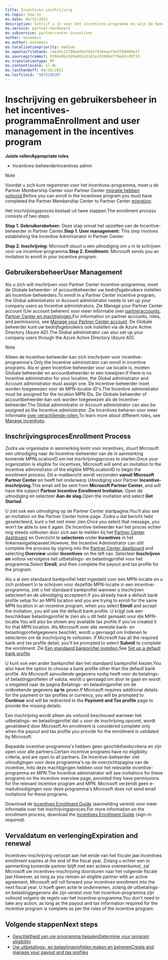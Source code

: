 ```yaml
---
title: Incentives-inschrijving
ms.topic: how-to
ms.date: 04/15/2021
description: Schrijf u in voor het incentives-programma en wijs de benodigde rollen toe voor gebruikersbeheer. In dit artikel wordt het inschrijvingsproces beschreven.
ms.service: partner-dashboard
ms.subservice: partnercenter-incentives
author: mseamons
ms.author: mseamons
ms.localizationpriority: medium
ms.openlocfilehash: c4e24c22790edddef02e7936eaef9ed788489a37
ms.sourcegitcommit: 9f6be9bc8d9a065422d1ec8388bd770eb6cd9f33
ms.translationtype: MT
ms.contentlocale: nl-NL
ms.lasthandoff: 04/16/2021
ms.locfileid: "107528539"
---
```

# <a name="enrollment-and-user-management-in-the-incentives-program"></a><span data-ttu-id="79767-104">Inschrijving en gebruikersbeheer in het incentives-programma</span><span class="sxs-lookup"><span data-stu-id="79767-104">Enrollment and user management in the incentives program</span></span>

<span data-ttu-id="79767-105">**Juiste rollen**</span><span class="sxs-lookup"><span data-stu-id="79767-105">**Appropriate roles**</span></span>

- <span data-ttu-id="79767-106">Incentives-beheerder</span><span class="sxs-lookup"><span data-stu-id="79767-106">Incentives admin</span></span>

>[!NOTE]
><span data-ttu-id="79767-107">Voordat u zich kunt registreren voor het incentives-programma, moet u de Partner Membership Center voor Partner Center [migratie hebben voltooid.](prepare-pmc-pc-migration.md)</span><span class="sxs-lookup"><span data-stu-id="79767-107">Before you can enroll in the incentives program you must have completed the Partner Membership Center to Partner Center [migration](prepare-pmc-pc-migration.md).</span></span>

<span data-ttu-id="79767-108">Het inschrijvingsproces bestaat uit twee stappen.</span><span class="sxs-lookup"><span data-stu-id="79767-108">The enrollment process consists of two steps.</span></span>

<span data-ttu-id="79767-109">**Stap 1. Gebruikersbeheer:** Deze stap omvat het opzetten van de Incentive-beheerder in Partner Center.</span><span class="sxs-lookup"><span data-stu-id="79767-109">**Step 1. User management:** This step involves establishing the Incentive Administrator in Partner Center.</span></span>

<span data-ttu-id="79767-110">**Stap 2. Inschrijving:** Microsoft stuurt u een uitnodiging om u in te schrijven voor uw incentive-programma.</span><span class="sxs-lookup"><span data-stu-id="79767-110">**Step 2. Enrollment:** Microsoft sends you an invitation to enroll in your incentive program.</span></span>

## <a name="user-management"></a><span data-ttu-id="79767-111">Gebruikersbeheer</span><span class="sxs-lookup"><span data-stu-id="79767-111">User Management</span></span>

<span data-ttu-id="79767-112">Als u zich wilt inschrijven voor Partner Center incentive-programma, moet de Globale beheerder- of accountbeheerder uw bedrijfsgebruikers instellen als Incentive-beheerders.</span><span class="sxs-lookup"><span data-stu-id="79767-112">To enroll in a Partner Center incentive program, the Global administrator or Account administrator needs to set up your company users as Incentive administrators.</span></span> <span data-ttu-id="79767-113">Zie Manage your Partner Center account (Uw account beheren) voor meer informatie over [partneraccounts, Partner Center en machtigingen.](partner-center-account-setup.md)</span><span class="sxs-lookup"><span data-stu-id="79767-113">For information on partner accounts, roles, and permissions, see [Manage your Partner Center account](partner-center-account-setup.md).</span></span> <span data-ttu-id="79767-114">De Globale beheerder kunt uw bedrijfsgebruikers ook instellen via de Azure Active Directory (Azure AD).</span><span class="sxs-lookup"><span data-stu-id="79767-114">The Global administrator can also set up your company users through the Azure Active Directory (Azure AD).</span></span>

>[!NOTE]
><span data-ttu-id="79767-115">Alleen de Incentive-beheerder kan zich inschrijven voor incentive-programma's.</span><span class="sxs-lookup"><span data-stu-id="79767-115">Only the Incentive administrator can enroll in incentive programs.</span></span> <span data-ttu-id="79767-116">Als er geen Incentive-beheerder voor uw locatie is, moeten Globale beheerder en accountbeheerder er een toewijzen.</span><span class="sxs-lookup"><span data-stu-id="79767-116">If there is no Incentive administrator for your location, the Global administrator and Account administrator must assign one.</span></span> <span data-ttu-id="79767-117">De Incentive-beheerder moet worden toegewezen voor de MPN-locatie-ID's.</span><span class="sxs-lookup"><span data-stu-id="79767-117">The Incentive administrator must be assigned for the location MPN IDs.</span></span> <span data-ttu-id="79767-118">De Globale beheerder of accountbeheerder kan ook worden toegewezen als de Incentive-beheerder.</span><span class="sxs-lookup"><span data-stu-id="79767-118">The Global administrator or Account administrator can also be assigned as the Incentive administrator.</span></span> <span data-ttu-id="79767-119">Zie Incentives beheren voor meer informatie [over verschillende rollen.](permissions-overview.md#manage-incentives)</span><span class="sxs-lookup"><span data-stu-id="79767-119">To learn more about different roles, see [Manage incentives](permissions-overview.md#manage-incentives).</span></span>

## <a name="enrollment-process"></a><span data-ttu-id="79767-120">Inschrijvingsproces</span><span class="sxs-lookup"><span data-stu-id="79767-120">Enrollment Process</span></span>

<span data-ttu-id="79767-121">Zodra uw organisatie in aanmerking komt voor incentives, stuurt Microsoft een uitnodiging naar de Incentive-beheerder van de in aanmerking komende MPNLocationID om het inschrijvingsproces te starten.</span><span class="sxs-lookup"><span data-stu-id="79767-121">Once your organization is eligible for incentives, Microsoft will send an invitation to the Incentive administrator of the eligible MPNLocationID to begin the enrollment process.</span></span> <span data-ttu-id="79767-122">Dit e-mailbericht wordt verzonden **vanuit Microsoft Partner Center** en heeft het onderwerp Uitnodiging voor Partner **Incentive-inschrijving.**</span><span class="sxs-lookup"><span data-stu-id="79767-122">This email will be sent from **Microsoft Partner Center**, and will have the subject **Partner Incentive Enrollment Invitation**.</span></span> <span data-ttu-id="79767-123">Open de uitnodiging en selecteer **Aan de slag.**</span><span class="sxs-lookup"><span data-stu-id="79767-123">Open the invitation and select **Get Started**.</span></span>

<span data-ttu-id="79767-124">U ziet ook een uitnodiging op de Partner Center startpagina.</span><span class="sxs-lookup"><span data-stu-id="79767-124">You’ll also see an invitation on the Partner Center home page.</span></span> <span data-ttu-id="79767-125">Zodra u dat bericht hebt geselecteerd, kunt u het niet meer zien.</span><span class="sxs-lookup"><span data-stu-id="79767-125">Once you select that message, you won’t be able to see it again.</span></span> <span data-ttu-id="79767-126">De Incentive-beheerder kan het proces echter nog steeds voltooien door zich aan te melden bij het [Partner Center dashboard](https://partner.microsoft.com/dashboard/) en Overzicht te **selecteren** onder **Incentives** in het linkernavigatiepaneel.</span><span class="sxs-lookup"><span data-stu-id="79767-126">However, the Incentive Administrator can still complete the process by signing into the [Partner Center dashboard](https://partner.microsoft.com/dashboard/) and selecting **Overview** under **Incentives** on the left nav.</span></span> <span data-ttu-id="79767-127">Selecteer **Inschrijven en** voltooi vervolgens het uitbetalings- en belastingprofiel voor het programma.</span><span class="sxs-lookup"><span data-stu-id="79767-127">Select **Enroll**, and then complete the payout and tax profile for the program.</span></span>

<span data-ttu-id="79767-128">Als u al een standaard bankprofiel hebt ingesteld voor een MPN-locatie en u zich probeert in  te schrijven voor dezelfde MPN-locatie in een incentive-programma, ziet u het standaard bankprofiel wanneer u Inschrijven selecteert en de uitnodiging accepteert.</span><span class="sxs-lookup"><span data-stu-id="79767-128">If you already have a default bank profile setup for an MPN location and you are trying to enroll for the same MPN location in an incentive program, when you select **Enroll** and accept the invitation, you will see the default bank profile.</span></span> <span data-ttu-id="79767-129">U krijgt ook een beschikbaar belastingprofiel te zien als u dit hebt gemaakt voor die MPN-locatie.</span><span class="sxs-lookup"><span data-stu-id="79767-129">You will also be shown any available tax profile if you've created it for that MPN location.</span></span> <span data-ttu-id="79767-130">Als Microsoft over alle vereiste bank- en belastingprofielgegevens beschikt, wordt u gevraagd om Indienen te selecteren om de inschrijving te voltooien. </span><span class="sxs-lookup"><span data-stu-id="79767-130">If Microsoft has all the required bank and tax profile detail, you'll be prompted to select **Submit** to complete the enrollment.</span></span> <span data-ttu-id="79767-131">Zie [Een standaard bankprofiel instellen.](incentives-create-and-manage-your-payout-and-tax-profiles.md#set-up-a-default-bank-profile)</span><span class="sxs-lookup"><span data-stu-id="79767-131">See [Set up a default bank profile](incentives-create-and-manage-your-payout-and-tax-profiles.md#set-up-a-default-bank-profile).</span></span>

<span data-ttu-id="79767-132">U kunt ook een ander bankprofiel dan het standaard bankprofiel kiezen.</span><span class="sxs-lookup"><span data-stu-id="79767-132">You also have the option to choose a bank profile other than the default bank profile.</span></span> <span data-ttu-id="79767-133">Als Microsoft aanvullende gegevens nodig heeft voor de betalings- of  belastingprofielen of valuta, wordt u gevraagd om door te gaan en wordt u omgeleid naar de pagina Betalings- en belastingprofiel om de ontbrekende gegevens **op te** geven.</span><span class="sxs-lookup"><span data-stu-id="79767-133">If Microsoft requires additional details for the payment or tax profiles or currency, you will be prompted to **Continue** and will be redirected to the **Payment and Tax profile** page to provide the missing details.</span></span> 

<span data-ttu-id="79767-134">Een inschrijving wordt alleen als voltooid beschouwd wanneer het uitbetalings- en belastingprofiel dat u voor de inschrijving opsomt, wordt gevalideerd door Microsoft.</span><span class="sxs-lookup"><span data-stu-id="79767-134">An enrollment is considered complete only when the payout and tax profile you provide for the enrollment is validated by Microsoft.</span></span>

<span data-ttu-id="79767-135">Bepaalde incentive-programma's hebben geen geschiktheidscriteria en zijn open voor alle partners.</span><span class="sxs-lookup"><span data-stu-id="79767-135">Certain incentive programs have no eligibility criteria, and are open to all partners.</span></span> <span data-ttu-id="79767-136">De Incentive-beheerder ziet uitnodigingen voor deze programma's op de overzichtspagina van de incentive, mits deze machtigingen hebben voor het relevante incentive-programma en MPN.</span><span class="sxs-lookup"><span data-stu-id="79767-136">The Incentive administrator will see invitations for these programs on the incentive overview page, provided they have permissions for the relevant incentive program and MPN.</span></span> <span data-ttu-id="79767-137">Microsoft verzendt geen e-mailuitnodigingen voor deze programma's.</span><span class="sxs-lookup"><span data-stu-id="79767-137">Microsoft does not send email invitations for these programs.</span></span>

<span data-ttu-id="79767-138">Download de [Incentives Enrollment Guide](https://partner.microsoft.com/resources/detail/partner-center-incentives-enrollment-pdf) (aanmelding vereist) voor meer informatie over het inschrijvingsproces.</span><span class="sxs-lookup"><span data-stu-id="79767-138">For more information on the enrollment process, download the [Incentives Enrollment Guide](https://partner.microsoft.com/resources/detail/partner-center-incentives-enrollment-pdf) (sign-in required).</span></span>

## <a name="expiration-and-renewal"></a><span data-ttu-id="79767-139">Vervaldatum en verlenging</span><span class="sxs-lookup"><span data-stu-id="79767-139">Expiration and renewal</span></span>

<span data-ttu-id="79767-140">Incentives-inschrijving verloopt aan het einde van het fiscale jaar.</span><span class="sxs-lookup"><span data-stu-id="79767-140">Incentives enrollment expires at the end of the fiscal year.</span></span> <span data-ttu-id="79767-141">Zolang u echter een in aanmerking komende partner blijft met een actieve overeenkomst, zal Microsoft uw incentives-inschrijving doorsturen naar het volgende fiscale jaar.</span><span class="sxs-lookup"><span data-stu-id="79767-141">However, as long as you remain an eligible partner with an active agreement, Microsoft will roll forward your incentives enrollment into the next fiscal year.</span></span> <span data-ttu-id="79767-142">U hoeft geen actie te ondernemen, zolang de uitbetalings- en belastinggegevens die zijn vereist voor het incentive-programma zijn voltooid volgens de regels van het incentive-programma.</span><span class="sxs-lookup"><span data-stu-id="79767-142">You don't need to take any action, as long as the payout and tax information required for the incentive program is complete as per the rules of the incentive program.</span></span>

## <a name="next-steps"></a><span data-ttu-id="79767-143">Volgende stappen</span><span class="sxs-lookup"><span data-stu-id="79767-143">Next steps</span></span>

- [<span data-ttu-id="79767-144">Geschiktheid van uw programma bepalen</span><span class="sxs-lookup"><span data-stu-id="79767-144">Determine your program eligibility</span></span>](incentives-determined-your-program-eligibility.md)
- [<span data-ttu-id="79767-145">Uw uitbetalings- en belastingprofielen maken en beheren</span><span class="sxs-lookup"><span data-stu-id="79767-145">Create and manage your payout and tax profiles</span></span>](incentives-create-and-manage-your-payout-and-tax-profiles.md)
